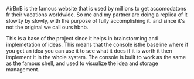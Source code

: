 AirBnB is the famous website that is used by millions to get accomodatons fr their vacations worldwide. So me and my partner are doing a replica of it slowlty by slowly, with the purpose of fully accomplishing it. and since it's not the original we call ours hbnb.

This is a base of the project since it helps in brainstorming and implemetation of ideas. This means that the console isthe baseline where if you get an idea you can use it to see what it does if it is worth it then implement it in the whole system.
The console is built to work as the same as the famous shell, and used to visualize the idea and storage management.
